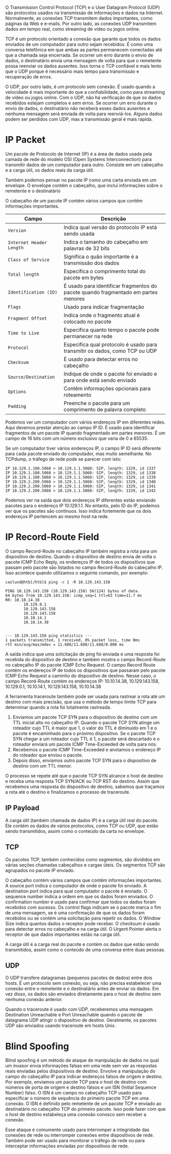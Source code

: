 
O Transmission Control Protocol (TCP) e o User Datagram Protocol (UDP) são protocolos usados ​​na transmissão de informações e dados na Internet. Normalmente, as conexões TCP transmitem dados importantes, como páginas da Web e e-mails. Por outro lado, as conexões UDP transmitem dados em tempo real, como streaming de vídeo ou jogos online. 

TCP é um protocolo orientado a conexão que garante que todos os dados enviados de um computador para outro sejam recebidos. É como uma conversa telefônica em que ambas as partes permanecem conectadas até que a chamada seja encerrada. Se ocorrer um erro durante o envio de dados, o destinatário envia uma mensagem de volta para que o remetente possa reenviar os dados ausentes. Isso torna o TCP confiável e mais lento que o UDP porque é necessário mais tempo para transmissão e recuperação de erros.

O UDP, por outro lado, é um protocolo sem conexão. É usado quando a velocidade é mais importante do que a confiabilidade, como para streaming de vídeo ou jogos online. Com o UDP, não há verificação de que os dados recebidos estejam completos e sem erros. Se ocorrer um erro durante o envio de dados, o destinatário não receberá esses dados ausentes e nenhuma mensagem será enviada de volta para reenviá-los. Alguns dados podem ser perdidos com UDP, mas a transmissão geral é mais rápida.

# IP Packet

Um pacote de Protocolo de Internet (IP) é a área de dados usada pela camada de rede do modelo OSI (Open Systems Interconnection) para transmitir dados de um computador para outro. Consiste em um cabeçalho e a carga útil, os dados reais da carga útil.

Também podemos pensar no pacote IP como uma carta enviada em um envelope. O envelope contém o cabeçalho, que inclui informações sobre o remetente e o destinatário

O cabeçalho de um pacote IP contém vários campos que contêm informações importantes.

|**Campo**|**Descrição**|
|---|---|
|`Version`|Indica qual versão do protocolo IP está sendo usada|
|`Internet Header Length`|Indica o tamanho do cabeçalho em palavras de 32 bits|
|`Class of Service`|Significa o quão importante é a transmissão dos dados|
|`Total length`|Especifica o comprimento total do pacote em bytes|
|`Identification (ID)`|É usado para identificar fragmentos do pacote quando fragmentado em partes menores|
|`Flags`|Usado para indicar fragmentação|
|`Fragment Offset`|Indica onde o fragmento atual é colocado no pacote|
|`Time to Live`|Especifica quanto tempo o pacote pode permanecer na rede|
|`Protocol`|Especifica qual protocolo é usado para transmitir os dados, como TCP ou UDP|
|`Checksum`|É usado para detectar erros no cabeçalho|
|`Source/Destination`|Indique de onde o pacote foi enviado e para onde está sendo enviado|
|`Options`|Contêm informações opcionais para roteamento|
|`Padding`|Preenche o pacote para um comprimento de palavra completo|

Podemos ver um computador com vários endereços IP em diferentes redes. Aqui devemos prestar atenção ao campo IP ID. É usado para identificar fragmentos de um pacote IP quando fragmentado em partes menores. É um campo de 16 bits com um número exclusivo que varia de 0 a 65535.

Se um computador tiver vários endereços IP, o campo IP ID será diferente para cada pacote enviado do computador, mas muito semelhante. No TCPdump, o tráfego de rede pode se parecer com isto:

```shell-session
IP 10.129.1.100.5060 > 10.129.1.1.5060: SIP, length: 1329, id 1337
IP 10.129.1.100.5060 > 10.129.1.1.5060: SIP, length: 1329, id 1338
IP 10.129.1.100.5060 > 10.129.1.1.5060: SIP, length: 1329, id 1339
IP 10.129.2.200.5060 > 10.129.1.1.5060: SIP, length: 1329, id 1340
IP 10.129.2.200.5060 > 10.129.1.1.5060: SIP, length: 1329, id 1341
IP 10.129.2.200.5060 > 10.129.1.1.5060: SIP, length: 1329, id 1342
```

Podemos ver na saída que dois endereços IP diferentes estão enviando pacotes para o endereço IP 10.129.1.1. No entanto, pelo ID do IP, podemos ver que os pacotes são contínuos. Isso indica fortemente que os dois endereços IP pertencem ao mesmo host na rede.

# IP Record-Route Field

O campo Record-Route no cabeçalho IP também registra a rota para um dispositivo de destino. Quando o dispositivo de destino envia de volta o pacote ICMP Echo Reply, os endereços IP de todos os dispositivos que passam pelo pacote são listados no campo Record-Route do cabeçalho IP. Isso acontece quando utilizamos o seguinte comando, por exemplo:

```shell-session
casluxd@htb[/htb]$ ping -c 1 -R 10.129.143.158

PING 10.129.143.158 (10.129.143.158) 56(124) bytes of data.
64 bytes from 10.129.143.158: icmp_seq=1 ttl=63 time=11.7 ms
RR: 10.10.14.38
        10.129.0.1
        10.129.143.158
        10.129.143.158
        10.10.14.1
        10.10.14.38


--- 10.129.143.158 ping statistics ---
1 packets transmitted, 1 received, 0% packet loss, time 0ms
rtt min/avg/max/mdev = 11.688/11.688/11.688/0.000 ms
```

A saída indica que uma solicitação de ping foi enviada e uma resposta foi recebida do dispositivo de destino e também mostra o campo Record-Route no cabeçalho IP do pacote ICMP Echo Request. O campo Record Route contém os endereços IP de todos os dispositivos que passaram pelo pacote ICMP Echo Request a caminho do dispositivo de destino. Nesse caso, o campo Record-Route contém os endereços IP: 10.10.14.38, 10.129.143.158, 10.129.0.1, 10.10.14.1, 10.129.143.158, 10.10.14.38

A ferramenta traceroute também pode ser usada para rastrear a rota até um destino com mais precisão, que usa o método de tempo limite TCP para determinar quando a rota foi totalmente rastreada.

1.  Enviamos um pacote TCP SYN para o dispositivo de destino com um TTL inicial alto no cabeçalho IP. Quando o pacote TCP SYN atinge um roteador cujo TTL é maior que 1, o valor do TTL é diminuído em 1 e o pacote é encaminhado para o próximo dispositivo. Se o pacote TCP SYN chegar a um roteador cujo TTL é 1, o pacote será descartado e o roteador enviará um pacote ICMP Time-Exceeded de volta para nós.
2. Recebemos o pacote ICMP Time-Exceeded e anotamos o endereço IP do roteador que enviou o pacote.
3. Depois disso, enviamos outro pacote TCP SYN para o dispositivo de destino com um TTL menor.

O processo se repete até que o pacote TCP SYN alcance o host de destino e receba uma resposta TCP SYN/ACK ou TCP RST do destino. Assim que recebemos uma resposta do dispositivo de destino, sabemos que traçamos a rota até o destino e finalizamos o processo de traceroute.

## IP Payload

A carga útil (também chamada de dados IP) é a carga útil real do pacote. Ele contém os dados de vários protocolos, como TCP ou UDP, que estão sendo transmitidos, assim como o conteúdo da carta no envelope.

## TCP

Os pacotes TCP, também conhecidos como segmentos, são divididos em várias seções chamadas cabeçalhos e cargas úteis. Os segmentos TCP são agrupados no pacote IP enviado. 

O cabeçalho contém vários campos que contêm informações importantes. A source port indica o computador de onde o pacote foi enviado. A destination port indica para qual computador o pacote é enviado. O sequence number indica a ordem em que os dados foram enviados. O confirmation number é usado para confirmar que todos os dados foram recebidos com sucesso. Os control flags indicam se o pacote marca o fim de uma mensagem, se é uma confirmação de que os dados foram recebidos ou se contém uma solicitação para repetir os dados. O Window Size indica quantos dados o receptor pode receber. O checksum é usado para detectar erros no cabeçalho e na carga útil. O Urgent Pointer alerta o receptor de que dados importantes estão na carga útil.

A carga útil é a carga real do pacote e contém os dados que estão sendo transmitidos, assim como o conteúdo de uma conversa entre duas pessoas.

## UDP

O UDP transfere datagramas (pequenos pacotes de dados) entre dois hosts. É um protocolo sem conexão, ou seja, não precisa estabelecer uma conexão entre o remetente e o destinatário antes de enviar os dados. Em vez disso, os dados são enviados diretamente para o host de destino sem nenhuma conexão anterior.

Quando o traceroute é usado com UDP, receberemos uma mensagem Destination Unreachable e Port Unreachable quando o pacote de datagrama UDP atingir o dispositivo de destino. Geralmente, os pacotes UDP são enviados usando traceroute em hosts Unix.

# Blind Spoofing

Blind spoofing é um método de ataque de manipulação de dados no qual um invasor envia informações falsas em uma rede sem ver as respostas reais enviadas pelos dispositivos de destino. Envolve a manipulação do campo do cabeçalho IP para indicar endereços falsos de origem e destino. Por exemplo, enviamos um pacote TCP para o host de destino com números de porta de origem e destino falsos e um ISN (Initial Sequence Number) falso. O ISN é um campo no cabeçalho TCP usado para especificar o número de sequência do primeiro pacote TCP em uma conexão. O ISN é definido pelo remetente de um pacote TCP e enviado ao destinatário no cabeçalho TCP do primeiro pacote. Isso pode fazer com que o host de destino estabeleça uma conexão conosco sem receber a conexão.

Esse ataque é comumente usado para interromper a integridade das conexões de rede ou interromper conexões entre dispositivos de rede. Também pode ser usado para monitorar o tráfego de rede ou para interceptar informações enviadas por dispositivos de rede.